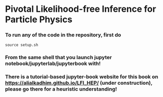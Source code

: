 # Pivotal Likelihood-free Inference for Particle Physics

### To run any of the code in the repository, first do

`source setup.sh`

### **From the same shell that you launch jupyter notebook/jupyterlab/jupyterbook with!**



### There is a tutorial-based jupyter-book website for this book on https://alialkadhim.github.io/LFI_HEP/ (under construction), please go there for a heuristic understanding!
